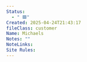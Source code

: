 ```yaml
---
Status:
  - " 🟩"
Created: 2025-04-24T21:43:17
fileClass: customer
Name: Michaels
Notes: ""
NoteLinks: 
Site Rules:
---
```


